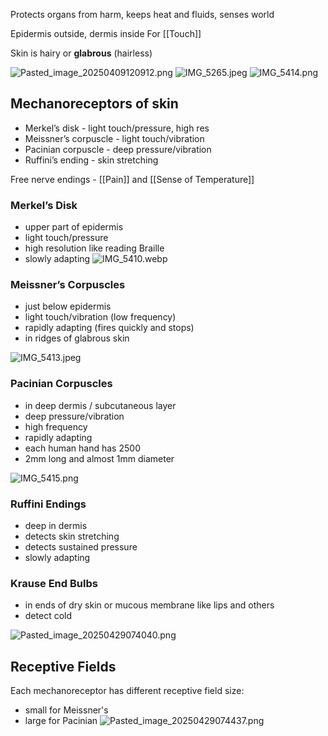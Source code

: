 Protects organs from harm, keeps heat and fluids, senses world

Epidermis outside, dermis inside
For [[Touch]]

Skin is hairy or **glabrous** (hairless)

![Pasted_image_20250409120912.png](pasted_image_20250409120912.png)
![IMG_5265.jpeg](img_5265.jpeg)
![IMG_5414.png](img_5414.png)

## Mechanoreceptors of skin

* Merkel’s disk - light touch/pressure, high res
* Meissner’s corpuscle - light touch/vibration
* Pacinian corpuscle - deep pressure/vibration
* Ruffini’s ending - skin stretching

Free nerve endings - [[Pain]] and [[Sense of Temperature]]

### Merkel’s Disk

* upper part of epidermis
* light touch/pressure
* high resolution like reading Braille
* slowly adapting
  ![IMG_5410.webp](img_5410.webp)

### Meissner’s Corpuscles

* just below epidermis
* light touch/vibration (low frequency)
* rapidly adapting (fires quickly and stops)
* in ridges of glabrous skin

![IMG_5413.jpeg](img_5413.jpeg)

### Pacinian Corpuscles

* in deep dermis / subcutaneous layer
* deep pressure/vibration
* high frequency
* rapidly adapting
* each human hand has 2500
* 2mm long and almost 1mm diameter

![IMG_5415.png](img_5415.png)

### Ruffini Endings

* deep in dermis
* detects skin stretching
* detects sustained pressure
* slowly adapting

### Krause End Bulbs

* in ends of dry skin or mucous membrane like lips and others
* detect cold

![Pasted_image_20250429074040.png](pasted_image_20250429074040.png)

## Receptive Fields

Each mechanoreceptor has different receptive field size:

* small for Meissner's
* large for Pacinian
  ![Pasted_image_20250429074437.png](pasted_image_20250429074437.png)

